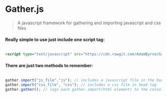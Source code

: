 Gather.js
=========

 > A javascript framework for gathering and importing javascript and css files

#### Really simple to use just include one script tag:

```html

<script type="text/javascript" src="https://cdn.rawgit.com/AdamByrne/Gather.js/master/bin/gather.js"></script>

```

#### There are just two methods to remember:

```javascript

gather.import("js_file","js"); // includes a javascript file in the body tag
gather.import("css_file", "css"); // includes a css file in head tag
gather.gather(); // logs each gather.import(html element) to the console (for debugging)

```
